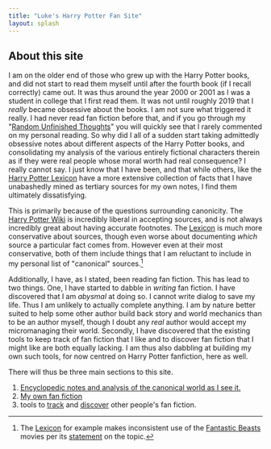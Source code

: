 ```yaml
---
title: "Luke's Harry Potter Fan Site"
layout: splash
---
```


## About this site

I am on the older end of those who grew up with the Harry Potter books, and did not start to read them myself until after the fourth book (if I recall correctly) came out. It was thus around the year 2000 or 2001 as I was a student in college that I first read them. It was not until roughly 2019 that I _really_ became obsessive about the books. I am not sure what triggered it really. I had never read fan fiction before that, and if you go through my "[Random Unfinished Thoughts][RUT]" you will quickly see that I rarely commented on my personal reading. So why did I all of a sudden start taking admittedly obsessive notes about different aspects of the Harry Potter books, and consolidating my analysis of the various entirely fictional characters therein as if they were real people whose moral worth had real consequence? I really cannot say. I just know that I have been, and that while others, like the [Harry Potter Lexicon][HPL] have a more extensive collection of facts that I have unabashedly mined as tertiary sources for my own notes, I find them ultimately dissatisfying.

This is primarily because of the questions surrounding canonicity. The [Harry Potter Wiki][HPW] is incredibly liberal in accepting sources, and is not always incredibly great about having accurate footnotes. The [Lexicon][HPL2] is much more conservative about sources, though even worse about documenting _which_ source a particular fact comes from. However even at their most conservative, both of them include things that I am reluctant to include in my personal list of "canonical" sources.[^1]

Additionally, I have, as I stated, been reading fan fiction. This has lead to two things. One, I have started to dabble in _writing_ fan fiction. I have discovered that I am _abysmal_ at doing so. I cannot write dialog to save my life. Thus I am unlikely to actually complete anything. I am by nature better suited to help some other author build back story and world mechanics than to be an author myself, though I doubt any _real_ author would accept my micromanaging their world. Secondly, I have discovered that the existing tools to keep track of fan fiction that I like and to discover fan fiction that I might like are both equally lacking. I am thus also dabbling at building my own such tools, for now centred on Harry Potter fanfiction, here as well.

There will thus be three main sections to this site.

1. [Encyclopedic notes and analysis of the canonical world as I see it.](/Harrypedia/)
1. [My own fan fiction](/FanFiction/)
1. tools to [track](/Bookmarks/) and [discover](/Searches/) other people's fan fiction.

[^1]: The [Lexicon][HPL3] for example makes inconsistent use of the [Fantastic Beasts] movies per its [statement](https://www.hp-lexicon.org/canon/) on the topic.

[Fantastic Beasts]: https://wikipedia.org/wiki/Fantastic_Beasts
[HPL3]: https://www.hp-lexicon.org/
[RUT]: https://www.schierer.org/~luke/log
[HPL]: https://www.hp-lexicon.org/
[HPW]: https://harrypotter.fandom.com/wiki/Main_Page
[HPL2]: https://www.hp-lexicon.org/
